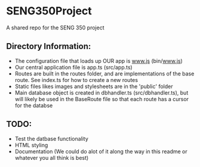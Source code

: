 # SENG350Project
A shared repo for the SENG 350 project
## Directory Information:
- The configuration file that loads up OUR app is www.js (bin/www.js)
- Our central application file is app.ts (src/app.ts)
- Routes are built in the routes folder, and are implementations of the base route. See index.ts for how to create a new routes
- Static files likes images and stylesheets are in the 'public' folder
- Main database object is created in dbhandler.ts (src/dbhandler.ts), but will likely be used in the BaseRoute file so that each route has a cursor for the databse

## TODO:
- Test the datbase functionality
- HTML styling
- Documentation (We could do alot of it along the way in this readme or whatever you all think is best)
